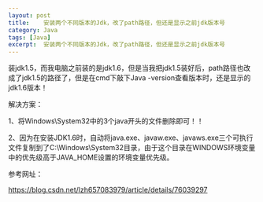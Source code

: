 ```yaml
---
layout: post
title:    安装两个不同版本的Jdk，改了path路径，但还是显示之前jdk版本号  
category: Java
tags: [Java]
excerpt:  安装两个不同版本的Jdk，改了path路径，但还是显示之前jdk版本号
---
```


装jdk1.5，而我电脑之前装的是jdk1.6，但是当我把jdk1.5装好后，path路径也改成了jdk1.5的路径了，但是在cmd下敲下Java -version查看版本时，还是显示的jdk1.6版本！

解决方案：

1、将Windows\System32中的3个java开头的文件删除即可！！

2、因为在安装JDK1.6时，自动将java.exe、javaw.exe、javaws.exe三个可执行文件复制到了C:\Windows\System32目录，由于这个目录在WINDOWS环境变量中的优先级高于JAVA_HOME设置的环境变量优先级。

参考网址：

<https://blog.csdn.net/lzh657083979/article/details/76039297>


